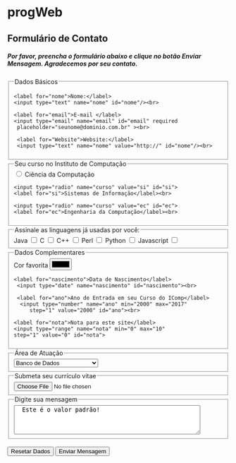 # progWeb

<html>

<head>
  <meta charset="utf-8"/>
  <title="Instituto de Computação">
</head>

<body>
  <h2>Formulário de Contato</h2>
  <h5>Por favor, preencha o formulário abaixo e clique no botão Enviar Mensagem.
    Agradecemos por seu contato.</h5>

  <fieldset>
    <legend>Dados Básicos</legend>

    <label for="nome">Nome:</label>
    <input type="text" name="nome" id="nome"/><br>

    <label for="email">E-mail </label>
    <input type="email" name="email" id="email" required
     placeholder="seunome@dominio.com.br" ><br>

     <label for="Website">Website:</label>
     <input type="text" name="nome" value="http://" id="nome"/><br>
  </fieldset>

  <fieldset>
    <legend>Seu curso no Instituto de Computação</legend>
    <input type="radio" name="curso" value="cc" id="cc">
    <label for="cc">Ciência da Computação</label><br>

    <input type="radio" name="curso" value="si" id="si">
    <label for="si">Sistemas de Informação</label><br>

    <input type="radio" name="curso" value="ec" id="ec">
    <label for="ec">Engenharia da Computação</label><br>
  </fieldset>

  <fieldset>
    <legend>Assinale as linguagens já usadas por você:</legend>
    <label for="java">Java</label>
      <input type="checkbox" name="ling" id="java" value="java">
    <label for="c">C</label>
      <input type="checkbox" name="ling" id="c" value="c">
    <label for="cpp">C++</label>
      <input type="checkbox" name="ling" id="cpp" value="cpp">
    <label for="perl">Perl</label>
      <input type="checkbox" name="ling" id="perl" value="perl">
    <label for="python">Python</label>
      <input type="checkbox" name="ling" id="python" value="python">
    <label for="js">Javascript</label>
      <input type="checkbox" name="ling" id="js" value="js">
  </fieldset>


  <fieldset>
    <legend>Dados Complementares</legend>
    <label for="cor">Cor favorita</label>
    <input type="color" name="cor" id="cor"><br>

    <label for="nascimento">Data de Nascimento</label>
     <input type="date" name="nascimento" id="nascimento"><br>

     <label for="ano">Ano de Entrada em seu Curso do IComp</label>
      <input type="number" name="ano" min="2000" max="2017"
         step="1" value="2000" id="ano"><br>

    <label for="nota">Nota para este site</label>
    <input type="range" name="nota" min="0" max="10"
    step="1" value="0" id="nota">

  </fieldset>

  <fieldset>
    <legend>Área de Atuação</legend>
   <select name="area" id="area">
     <option value="1">Banco de Dados</option>
     <option value="2">Educação a Distância</option>
     <option value="3">Engenharia de Software</option>
     <option value="4">Otimização</option>
     <option value="5">Programação para a Web</option>
     <option value="6">Recuperação de Informação</option>
     <option value="7">Redes de Computadores</option>
   </select>
 </fieldset>

 <fieldset>
 <legend>Submeta seu currículo vitae</legend>
 <input type="file" name="curriculo">
</fieldset>

 <fieldset>
 <legend>Digite sua mensagem</legend>
 <textarea name="mensagem" rows="4" cols="50" onfocus="this.value='';">
  Este é o valor padrão!
 </textarea>
 </fieldset><br>

 <form id="contact" method="GET" action="processa.php">
  <input type="reset" value="Resetar Dados" />
  <input type="submit" name="submit" value="Enviar Mensagem" />
 </form>

</body>

</html>

